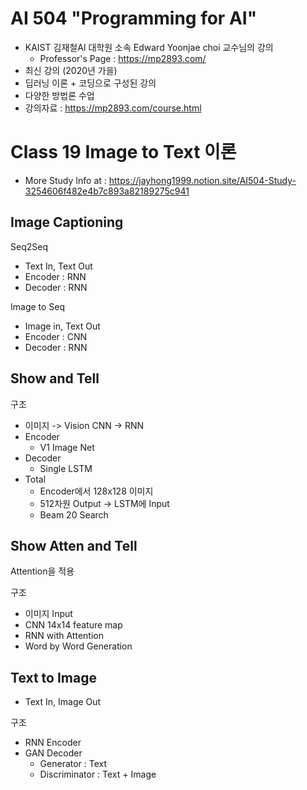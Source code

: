 # AI 504 "Programming for AI"
- KAIST 김재철AI 대학원 소속 Edward Yoonjae choi 교수님의 강의
    - Professor's Page : https://mp2893.com/
- 최신 강의 (2020년 가을)
- 딥러닝 이론 + 코딩으로 구성된 강의
- 다양한 방법론 수업
- 강의자료 : https://mp2893.com/course.html

# Class 19 Image to Text 이론
- More Study Info at : https://jayhong1999.notion.site/AI504-Study-3254606f482e4b7c893a82189275c941

## Image Captioning
Seq2Seq
- Text In, Text Out
- Encoder : RNN
- Decoder : RNN

Image to Seq
- Image in, Text Out
- Encoder : CNN
- Decoder : RNN

## Show and Tell
구조
- 이미지 -> Vision CNN -> RNN
- Encoder 
    - V1 Image Net
- Decoder 
    - Single LSTM
- Total
    - Encoder에서 128x128 이미지
    - 512차원 Output -> LSTM에 Input
    - Beam 20 Search

## Show Atten and Tell
Attention을 적용

구조
- 이미지 Input
- CNN 14x14 feature map
- RNN with Attention
- Word by Word Generation

## Text to Image
- Text In, Image Out

구조
- RNN Encoder
- GAN Decoder
    - Generator : Text
    - Discriminator : Text + Image